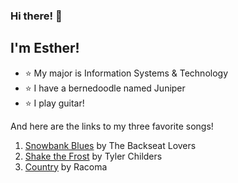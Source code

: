 ### Hi there! 👋

## I'm Esther!

- ⭐ My major is Information Systems & Technology
- ⭐ I have a bernedoodle named Juniper
- ⭐ I play guitar!

And here are the links to my three favorite songs!
1. [Snowbank Blues](https://youtu.be/6t8hA5fZ9mM) by The Backseat Lovers 
2. [Shake the Frost](https://youtu.be/8LPulRAlD2w) by Tyler Childers
3. [Country](https://youtu.be/c6wCsP16G78) by Racoma

